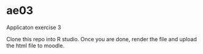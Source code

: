 # ae03
 Applicaton exercise 3

Clone this repo into R studio.  Once you are done, render the file and upload the html file to moodle.
